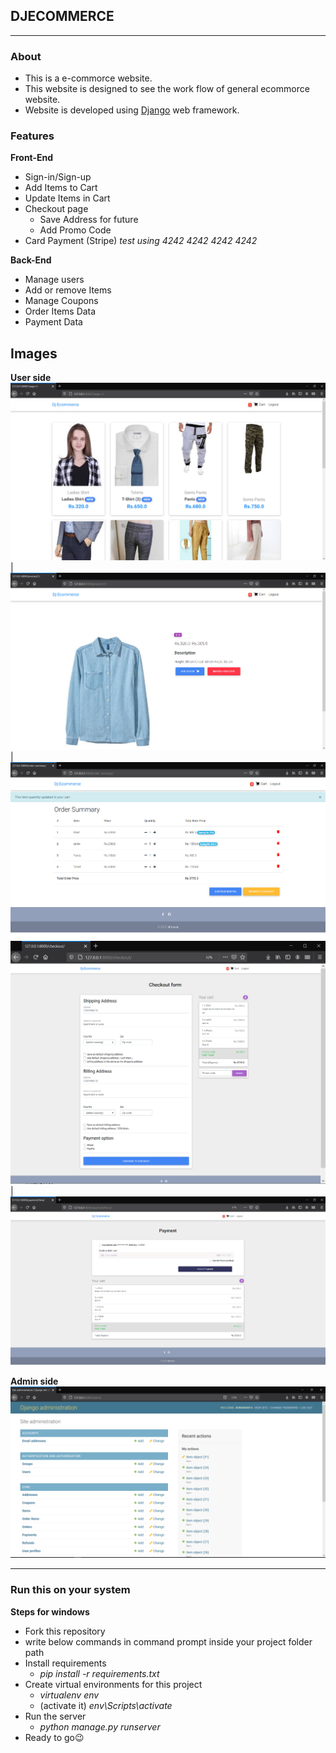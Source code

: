 ## DJECOMMERCE ##
- - - -


### About ###
* This is a e-commorce website.
* This website is designed to see the work flow of general ecommorce website.
* Website is developed using [Django](https://www.djangoproject.com/) web framework.


### Features ###

**Front-End**
* Sign-in/Sign-up
* Add Items to Cart
* Update Items in Cart
* Checkout page
    * Save Address for future
    * Add Promo Code
* Card Payment (Stripe) *test using 4242 4242 4242 4242*

**Back-End**
* Manage users
* Add or remove Items
* Manage Coupons
* Order Items Data
* Payment Data

## Images ##
**User side**
![home](/readme_images/dje_1.png)   |   ![Item](/readme_images/dje_2.png)    |    ![order summary](/readme_images/dje_3.png)
![checkout](/readme_images/dje_4.png)    |   ![payment](/readme_images/dje_5.png)

**Admin side**
![Admin](/readme_images/dje_6.png)


- - - -

### Run this on your system ###
**Steps for windows**
- Fork this repository
- write below commands in command prompt inside your project folder path
- Install requirements
    - *pip install -r requirements.txt*
- Create virtual environments for this project
    - *virtualenv env*
    - (activate it) *env\Scripts\activate*
- Run the server
    - *python manage.py runserver*
- Ready to go😉







